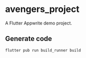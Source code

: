 # avengers_project

A Flutter Appwrite demo project.

## Generate code
```
flutter pub run build_runner build
```

